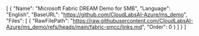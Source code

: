 [
  {
    "Name": "Microsoft Fabric DREAM Demo for SMB",
    "Language": "English",
    "BaseURL": "https://github.com/CloudLabsAI-Azure/ms_demo",
    "Files": [
      {
        "RawFilePath": "https://raw.githubusercontent.com/CloudLabsAI-Azure/ms_demo/refs/heads/main/fabric-smcc/links.md",
        "Order": 0
      }
    ]
  }
]
